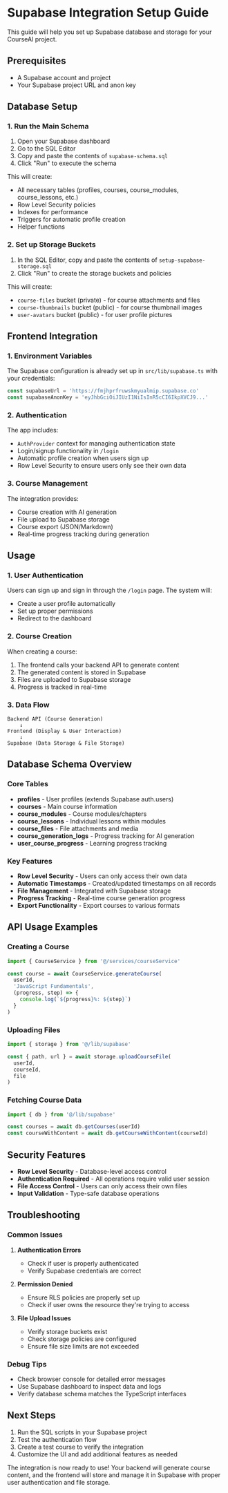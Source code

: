# Supabase Integration Setup Guide

This guide will help you set up Supabase database and storage for your CourseAI project.

## Prerequisites

- A Supabase account and project
- Your Supabase project URL and anon key

## Database Setup

### 1. Run the Main Schema

1. Open your Supabase dashboard
2. Go to the SQL Editor
3. Copy and paste the contents of `supabase-schema.sql`
4. Click "Run" to execute the schema

This will create:
- All necessary tables (profiles, courses, course_modules, course_lessons, etc.)
- Row Level Security policies
- Indexes for performance
- Triggers for automatic profile creation
- Helper functions

### 2. Set up Storage Buckets

1. In the SQL Editor, copy and paste the contents of `setup-supabase-storage.sql`
2. Click "Run" to create the storage buckets and policies

This will create:
- `course-files` bucket (private) - for course attachments and files
- `course-thumbnails` bucket (public) - for course thumbnail images
- `user-avatars` bucket (public) - for user profile pictures

## Frontend Integration

### 1. Environment Variables

The Supabase configuration is already set up in `src/lib/supabase.ts` with your credentials:

```typescript
const supabaseUrl = 'https://fmjhprfruwskmyualmip.supabase.co'
const supabaseAnonKey = 'eyJhbGciOiJIUzI1NiIsInR5cCI6IkpXVCJ9...'
```

### 2. Authentication

The app includes:
- `AuthProvider` context for managing authentication state
- Login/signup functionality in `/login`
- Automatic profile creation when users sign up
- Row Level Security to ensure users only see their own data

### 3. Course Management

The integration provides:
- Course creation with AI generation
- File upload to Supabase storage
- Course export (JSON/Markdown)
- Real-time progress tracking during generation

## Usage

### 1. User Authentication

Users can sign up and sign in through the `/login` page. The system will:
- Create a user profile automatically
- Set up proper permissions
- Redirect to the dashboard

### 2. Course Creation

When creating a course:
1. The frontend calls your backend API to generate content
2. The generated content is stored in Supabase
3. Files are uploaded to Supabase storage
4. Progress is tracked in real-time

### 3. Data Flow

```
Backend API (Course Generation) 
    ↓
Frontend (Display & User Interaction)
    ↓
Supabase (Data Storage & File Storage)
```

## Database Schema Overview

### Core Tables

- **profiles** - User profiles (extends Supabase auth.users)
- **courses** - Main course information
- **course_modules** - Course modules/chapters
- **course_lessons** - Individual lessons within modules
- **course_files** - File attachments and media
- **course_generation_logs** - Progress tracking for AI generation
- **user_course_progress** - Learning progress tracking

### Key Features

- **Row Level Security** - Users can only access their own data
- **Automatic Timestamps** - Created/updated timestamps on all records
- **File Management** - Integrated with Supabase storage
- **Progress Tracking** - Real-time course generation progress
- **Export Functionality** - Export courses to various formats

## API Usage Examples

### Creating a Course

```typescript
import { CourseService } from '@/services/courseService'

const course = await CourseService.generateCourse(
  userId,
  'JavaScript Fundamentals',
  (progress, step) => {
    console.log(`${progress}%: ${step}`)
  }
)
```

### Uploading Files

```typescript
import { storage } from '@/lib/supabase'

const { path, url } = await storage.uploadCourseFile(
  userId,
  courseId,
  file
)
```

### Fetching Course Data

```typescript
import { db } from '@/lib/supabase'

const courses = await db.getCourses(userId)
const courseWithContent = await db.getCourseWithContent(courseId)
```

## Security Features

- **Row Level Security** - Database-level access control
- **Authentication Required** - All operations require valid user session
- **File Access Control** - Users can only access their own files
- **Input Validation** - Type-safe database operations

## Troubleshooting

### Common Issues

1. **Authentication Errors**
   - Check if user is properly authenticated
   - Verify Supabase credentials are correct

2. **Permission Denied**
   - Ensure RLS policies are properly set up
   - Check if user owns the resource they're trying to access

3. **File Upload Issues**
   - Verify storage buckets exist
   - Check storage policies are configured
   - Ensure file size limits are not exceeded

### Debug Tips

- Check browser console for detailed error messages
- Use Supabase dashboard to inspect data and logs
- Verify database schema matches the TypeScript interfaces

## Next Steps

1. Run the SQL scripts in your Supabase project
2. Test the authentication flow
3. Create a test course to verify the integration
4. Customize the UI and add additional features as needed

The integration is now ready to use! Your backend will generate course content, and the frontend will store and manage it in Supabase with proper user authentication and file storage.